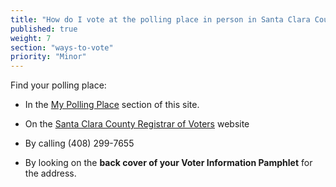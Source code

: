 ```yaml
---
title: "How do I vote at the polling place in person in Santa Clara County?"
published: true
weight: 7
section: "ways-to-vote"
priority: "Minor"
---
```


Find your polling place:  

- In the [My Polling Place](#section-my-polling-place) section of this site.  

- On the [Santa Clara County Registrar of Voters](https://eservices.sccgov.org/rov/?tab=) website  

- By calling (408) 299-7655  

- By looking on the **back cover of your Voter Information Pamphlet** for the address.  
